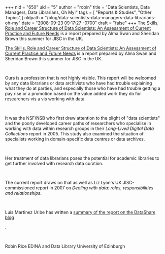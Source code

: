 +++
nid = "650"
uid = "5"
author = "robin"
title = "Data Scientists, Data Managers, Data Librarians, Oh My!"
tags = [ "Reports & Studies", "Other Topics",]
oldpath = "/blog/data-scientists-data-managers-data-librarians-oh-my"
date = "2008-09-23 09:17:27 -0700"
draft = "false"
+++
[The Skills, Role and Career Structure of Data Scientists: An Assessment
of Current Practice and Future
Needs](http://www.jisc.ac.uk/publications/publications/dataskillscareersfinalreport.aspx)
is a report prepared by Alma Swan and Sheridan Brown this summer for
JISC in the UK.

[The Skills, Role and Career Structure of Data Scientists: An Assessment
of Current Practice and Future
Needs](http://www.jisc.ac.uk/publications/publications/dataskillscareersfinalreport.aspx)
is a report prepared by Alma Swan and Sheridan Brown this summer for
JISC in the UK.

 

Ours is a profession that is not highly visible. This report will be
welcomed by any data librarians or data archivists who have had trouble
explaining what they do at parties, and especially those who have had
trouble getting a pay rise or a promotion based on the value added work
they do for researchers vis a vis working with data.

 

It was the NSF/NSB who first drew attention to the plight of "data
scientists" and the poorly developed career paths of researchers who
specialise in working with data within research groups in their
*Long-Lived Digital Data Collections* report in 2005. This study also
examined the situation of specialists working in domain-specific data
centres or data archives.

 

Her treatment of data librarians poses the potential for academic
libraries to get further involved with research data curation.

 

The current report draws on that as well as Liz Lyon's UK
JISC-commissioned report in 2007 on *Dealing with data: roles,
responsibilities and relationships*.

 

Luis Martinez Uribe has written a [summary of the report on the
DataShare
blog](http://jisc-datashare.blogspot.com/2008/09/new-report-skills-role-and-career.html)

.

 

Robin Rice EDINA and Data Library University of Edinburgh

 
